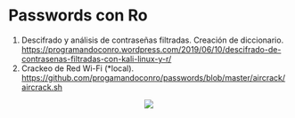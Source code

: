 # Passwords con Ro
1. Descifrado y análisis de contraseñas filtradas. Creación de diccionario. https://programandoconro.wordpress.com/2019/06/10/descifrado-de-contrasenas-filtradas-con-kali-linux-y-r/
2. Crackeo de Red Wi-Fi (*local). https://github.com/progamandoconro/passwords/blob/master/aircrack/aircrack.sh

<div style="text-align:center"><img src="https://raw.githubusercontent.com/progamandoconro/Passwords-Analysis-and-Cracking-Wi-Fi/master/DeepinScreenshot_deepin-terminal_20190603202803.png" /></div>
